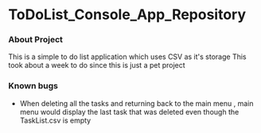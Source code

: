 # ToDoList_Console_App_Repository
 
### About Project
This is a simple to do list application which uses CSV as it's storage
This took about a week to do since this is just a pet project
### Known bugs 
* When deleting all the tasks and returning back to the main menu , main menu would display the last task that was deleted even though the TaskList.csv is empty  
